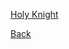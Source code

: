 [Holy Knight](https://rocdoc2.github.io/fe3h-discord-builds/Marianne-Holy-Knight.html)

[Back](https://rocdoc2.github.io/fe3h-discord-builds/Golden-Deer.html)
